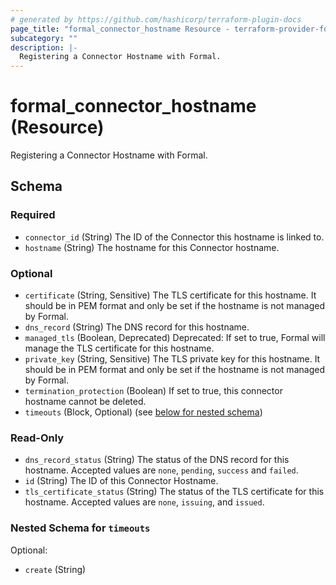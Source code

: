 ```yaml
---
# generated by https://github.com/hashicorp/terraform-plugin-docs
page_title: "formal_connector_hostname Resource - terraform-provider-formal"
subcategory: ""
description: |-
  Registering a Connector Hostname with Formal.
---
```


# formal_connector_hostname (Resource)

Registering a Connector Hostname with Formal.



<!-- schema generated by tfplugindocs -->
## Schema

### Required

- `connector_id` (String) The ID of the Connector this hostname is linked to.
- `hostname` (String) The hostname for this Connector hostname.

### Optional

- `certificate` (String, Sensitive) The TLS certificate for this hostname. It should be in PEM format and only be set if the hostname is not managed by Formal.
- `dns_record` (String) The DNS record for this hostname.
- `managed_tls` (Boolean, Deprecated) Deprecated: If set to true, Formal will manage the TLS certificate for this hostname.
- `private_key` (String, Sensitive) The TLS private key for this hostname. It should be in PEM format and only be set if the hostname is not managed by Formal.
- `termination_protection` (Boolean) If set to true, this connector hostname cannot be deleted.
- `timeouts` (Block, Optional) (see [below for nested schema](#nestedblock--timeouts))

### Read-Only

- `dns_record_status` (String) The status of the DNS record for this hostname. Accepted values are `none`, `pending`, `success` and `failed`.
- `id` (String) The ID of this Connector Hostname.
- `tls_certificate_status` (String) The status of the TLS certificate for this hostname. Accepted values are `none`, `issuing`, and `issued`.

<a id="nestedblock--timeouts"></a>
### Nested Schema for `timeouts`

Optional:

- `create` (String)

